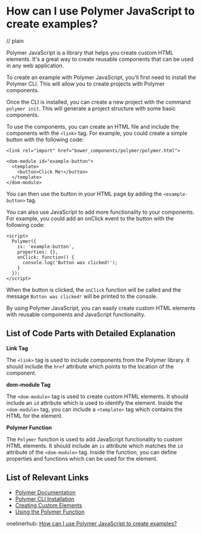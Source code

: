# How can I use Polymer JavaScript to create examples?
// plain

Polymer JavaScript is a library that helps you create custom HTML elements. It's a great way to create reusable components that can be used in any web application.

To create an example with Polymer JavaScript, you'll first need to install the Polymer CLI. This will allow you to create projects with Polymer components.

Once the CLI is installed, you can create a new project with the command `polymer init`. This will generate a project structure with some basic components.

To use the components, you can create an HTML file and include the components with the `<link>` tag. For example, you could create a simple button with the following code:

```
<link rel="import" href="bower_components/polymer/polymer.html">

<dom-module id="example-button">
  <template>
    <button>Click Me!</button>
  </template>
</dom-module>
```

You can then use the button in your HTML page by adding the `<example-button>` tag.

You can also use JavaScript to add more functionality to your components. For example, you could add an onClick event to the button with the following code:

```
<script>
  Polymer({
    is: 'example-button',
    properties: {},
    onClick: function() {
      console.log('Button was clicked!');
    }
  });
</script>
```

When the button is clicked, the `onClick` function will be called and the message `Button was clicked!` will be printed to the console.

By using Polymer JavaScript, you can easily create custom HTML elements with reusable components and JavaScript functionality.

## List of Code Parts with Detailed Explanation

**Link Tag**

The `<link>` tag is used to include components from the Polymer library. It should include the `href` attribute which points to the location of the component.

**dom-module Tag**

The `<dom-module>` tag is used to create custom HTML elements. It should include an `id` attribute which is used to identify the element. Inside the `<dom-module>` tag, you can include a `<template>` tag which contains the HTML for the element.

**Polymer Function**

The `Polymer` function is used to add JavaScript functionality to custom HTML elements. It should include an `is` attribute which matches the `id` attribute of the `<dom-module>` tag. Inside the function, you can define properties and functions which can be used for the element.

## List of Relevant Links

- [Polymer Documentation](https://www.polymer-project.org/3.0/docs/devguide/feature-overview)
- [Polymer CLI Installation](https://www.polymer-project.org/3.0/docs/tools/polymer-cli)
- [Creating Custom Elements](https://www.polymer-project.org/3.0/docs/devguide/registering-elements)
- [Using the Polymer Function](https://www.polymer-project.org/3.0/docs/devguide/properties#element-behavior)

onelinerhub: [How can I use Polymer JavaScript to create examples?](https://onelinerhub.com/javascript-polymer/how-can-i-use-polymer-javascript-to-create-examples)